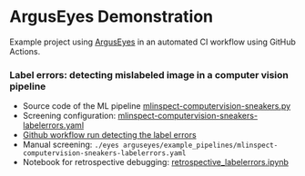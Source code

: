 ArgusEyes Demonstration
===

Example project using [ArgusEyes](https://github.com/amsterdata/arguseyes) in an automated CI workflow using GitHub Actions.


### Label errors: detecting mislabeled image in a computer vision pipeline
 
  * Source code of the ML pipeline [mlinspect-computervision-sneakers.py](pipelines/mlinspect-computervision-sneakers.py)
  * Screening configuration: [mlinspect-computervision-sneakers-labelerrors.yaml](mlinspect-computervision-sneakers-labelerrors.yaml)
  * [Github workflow run detecting the label errors](https://github.com/amsterdata/arguseyes-demo/actions/runs/3602119501/jobs/6068693150)
  * Manual screening: `./eyes arguseyes/example_pipelines/mlinspect-computervision-sneakers-labelerrors.yaml`
  * Notebook for retrospective debugging: [retrospective_labelerrors.ipynb](retrospective_labelerrors.ipynb)

